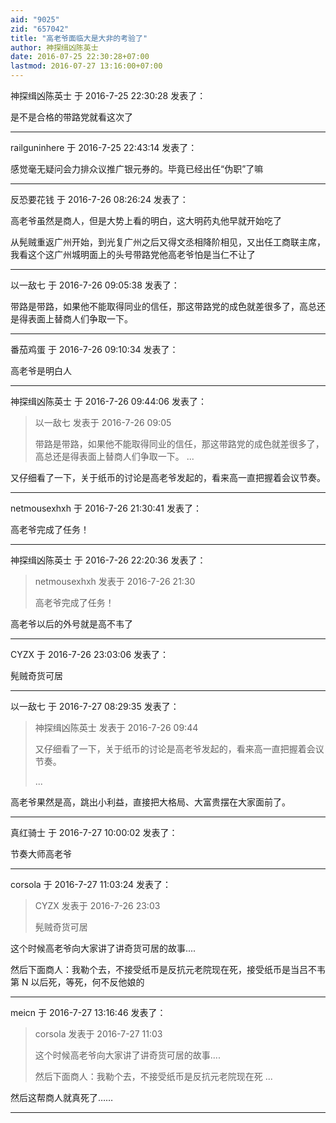 ```yaml
---
aid: "9025"
zid: "657042"
title: "高老爷面临大是大非的考验了"
author: 神探缉凶陈英士
date: 2016-07-25 22:30:28+07:00
lastmod: 2016-07-27 13:16:00+07:00
---
```


神探缉凶陈英士 于 2016-7-25 22:30:28 发表了：

是不是合格的带路党就看这次了

---

railguninhere 于 2016-7-25 22:43:14 发表了：

感觉毫无疑问会力排众议推广银元券的。毕竟已经出任“伪职”了嘛

---

反恐要花钱 于 2016-7-26 08:26:24 发表了：

高老爷虽然是商人，但是大势上看的明白，这大明药丸他早就开始吃了

从髡贼重返广州开始，到光复广州之后又得文丞相降阶相见，又出任工商联主席，我看这个这广州城明面上的头号带路党他高老爷怕是当仁不让了

---

以一敌七 于 2016-7-26 09:05:38 发表了：

带路是带路，如果他不能取得同业的信任，那这带路党的成色就差很多了，高总还是得表面上替商人们争取一下。

---

番茄鸡蛋 于 2016-7-26 09:10:34 发表了：

高老爷是明白人

---

神探缉凶陈英士 于 2016-7-26 09:44:06 发表了：

> 以一敌七 发表于 2016-7-26 09:05
>
> 带路是带路，如果他不能取得同业的信任，那这带路党的成色就差很多了，高总还是得表面上替商人们争取一下。 ...

又仔细看了一下，关于纸币的讨论是高老爷发起的，看来高一直把握着会议节奏。

---

netmousexhxh 于 2016-7-26 21:30:41 发表了：

高老爷完成了任务！

---

神探缉凶陈英士 于 2016-7-26 22:20:36 发表了：

> netmousexhxh 发表于 2016-7-26 21:30
>
> 高老爷完成了任务！

高老爷以后的外号就是高不韦了

---

CYZX 于 2016-7-26 23:03:06 发表了：

髡贼奇货可居

---

以一敌七 于 2016-7-27 08:29:35 发表了：

> 神探缉凶陈英士 发表于 2016-7-26 09:44
>
> 又仔细看了一下，关于纸币的讨论是高老爷发起的，看来高一直把握着会议节奏。
>
> ...

高老爷果然是高，跳出小利益，直接把大格局、大富贵摆在大家面前了。

---

真红骑士 于 2016-7-27 10:00:02 发表了：

节奏大师高老爷

---

corsola 于 2016-7-27 11:03:24 发表了：

> CYZX 发表于 2016-7-26 23:03
>
> 髡贼奇货可居

这个时候高老爷向大家讲了讲奇货可居的故事....

然后下面商人：我勒个去，不接受纸币是反抗元老院现在死，接受纸币是当吕不韦第 N 以后死，等死，何不反他娘的

---

meicn 于 2016-7-27 13:16:46 发表了：

> corsola 发表于 2016-7-27 11:03
>
> 这个时候高老爷向大家讲了讲奇货可居的故事....
>
> 然后下面商人：我勒个去，不接受纸币是反抗元老院现在死 ...

然后这帮商人就真死了……

---
